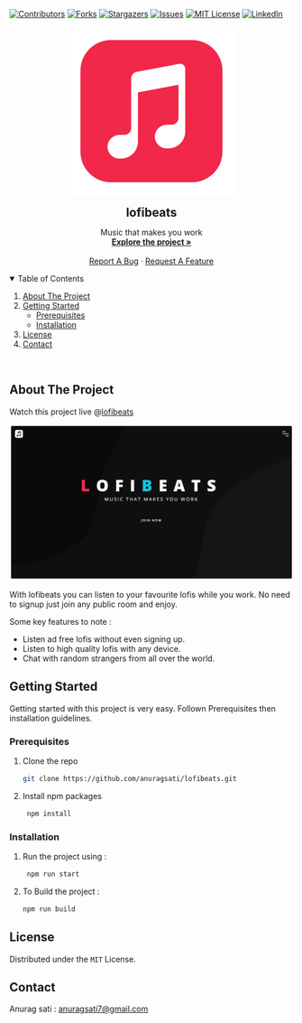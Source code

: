 [![Contributors][contributors-shield]][contributors-url]
[![Forks][forks-shield]][forks-url]
[![Stargazers][stars-shield]][stars-url]
[![Issues][issues-shield]][issues-url]
[![MIT License][license-shield]][license-url]
[![LinkedIn][linkedin-shield]][linkedin-url]



<!-- PROJECT LOGO -->
<p align="center">
  <a href="https://lofibeat.herokuapp.com/">
	<img src="./preview/logo.svg" />
  </a>                      

  <h2 style="margin: 0" align="center">lofibeats</h2>
  <p align="center">
	<span>Music that makes you work</span>
    <br />
    <a href="https://lofibeat.herokuapp.com/"><strong>Explore the project »</strong></a>
    <br />
    <br />
    <a href="https://github.com/anuragsati/lofibeats/issues">Report A Bug</a>
    ·
    <a href="https://github.com/anuragsati/lofibeats/pulls">Request A Feature</a>
  </p>
</p>


<!-- TABLE OF CONTENTS -->
<details open="open">
  <summary>Table of Contents</summary>
  <ol>
    <li>
      <a href="#about-the-project">About The Project</a>
    </li>
	<li>
      <a href="#getting-started">Getting Started</a>
      <ul>
        <li><a href="#prerequisites">Prerequisites</a></li>
        <li><a href="#installation">Installation</a></li>
      </ul>
    </li>
    <li><a href="#license">License</a></li>
    <li><a href="#contact">Contact</a></li>
  </ol>
</details>


<br />

<!-- ABOUT THE PROJECT -->
## About The Project

Watch this project live @[lofibeats](https://lofibeat.herokuapp.com/)

[![Product Name Screen Shot][product-screenshot]](https://lofibeat.herokuapp.com/)

With lofibeats you can listen to your favourite lofis while you work. No need to signup just join any public room and enjoy.

Some key features to note :
* Listen ad free lofis without even signing up.
* Listen to high quality lofis with any device.
* Chat with random strangers from all over the world.


<!-- GETTING STARTED -->
## Getting Started

Getting started with this project is very easy. Follown Prerequisites then installation guidelines.

### Prerequisites

1. Clone the repo
   ```sh
   git clone https://github.com/anuragsati/lofibeats.git
   ```

1. Install npm packages
   ```sh
	npm install
   ```

### Installation

1. Run the project using : 
   ```sh
	npm run start
   ```
1. To Build the project : 
	```sh
	npm run build 
	```

<!-- LICENSE -->
## License
Distributed under the `MIT` License.


<!-- CONTACT -->
## Contact
Anurag sati : anuragsati7@gmail.com


<!-- MARKDOWN LINKS & IMAGES -->
[contributors-shield]: https://img.shields.io/github/contributors/anuragsati/lofibeats.svg?style=for-the-badge
[contributors-url]: https://github.com/anuragsati/lofibeats/graphs/contributors

[forks-shield]: https://img.shields.io/github/forks/anuragsati/lofibeats.svg?style=for-the-badge
[forks-url]: https://github.com/anuragsati/lofibeats/network/members

[stars-shield]: https://img.shields.io/github/stars/anuragsati/lofibeats.svg?style=for-the-badge
[stars-url]: https://github.com/anuragsati/lofibeats/stargazers

[issues-shield]: https://img.shields.io/github/issues/anuragsati/lofibeats.svg?style=for-the-badge
[issues-url]: https://github.com/anuragsati/lofibeats/issues

[license-shield]: https://img.shields.io/github/license/anuragsati/lofibeats.svg?style=for-the-badge
[license-url]: https://github.com/anuragsati/lofibeats/blob/main/LICENSE

[linkedin-shield]: https://img.shields.io/badge/-LinkedIn-black.svg?style=for-the-badge&logo=linkedin&colorB=555
[linkedin-url]: https://www.linkedin.com/in/anurag-sati/


[product-screenshot]: ./preview/homepage-preview.png